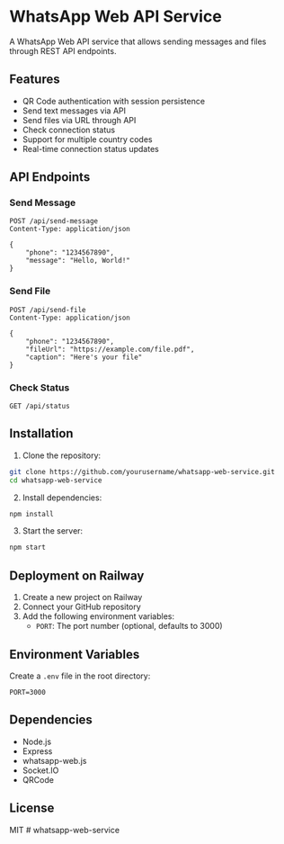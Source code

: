 # WhatsApp Web API Service

A WhatsApp Web API service that allows sending messages and files through REST API endpoints.

## Features

- QR Code authentication with session persistence
- Send text messages via API
- Send files via URL through API
- Check connection status
- Support for multiple country codes
- Real-time connection status updates

## API Endpoints

### Send Message
```http
POST /api/send-message
Content-Type: application/json

{
    "phone": "1234567890",
    "message": "Hello, World!"
}
```

### Send File
```http
POST /api/send-file
Content-Type: application/json

{
    "phone": "1234567890",
    "fileUrl": "https://example.com/file.pdf",
    "caption": "Here's your file"
}
```

### Check Status
```http
GET /api/status
```

## Installation

1. Clone the repository:
```bash
git clone https://github.com/yourusername/whatsapp-web-service.git
cd whatsapp-web-service
```

2. Install dependencies:
```bash
npm install
```

3. Start the server:
```bash
npm start
```

## Deployment on Railway

1. Create a new project on Railway
2. Connect your GitHub repository
3. Add the following environment variables:
   - `PORT`: The port number (optional, defaults to 3000)

## Environment Variables

Create a `.env` file in the root directory:

```env
PORT=3000
```

## Dependencies

- Node.js
- Express
- whatsapp-web.js
- Socket.IO
- QRCode

## License

MIT
#   w h a t s a p p - w e b - s e r v i c e  
 